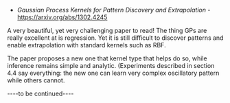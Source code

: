 - *Gaussian Process Kernels for Pattern Discovery and Extrapolation* - https://arxiv.org/abs/1302.4245

A very beautiful, yet very challenging paper to read! The thing GPs are really excellent at is regression. Yet it is still difficult
to discover patterns and enable extrapolation with standard kernels such as RBF.

The paper proposes a new one that kernel type that helps do so, while inference remains simple and analytic. (Experiments described in
section 4.4 say everything: the new one can learn very complex oscillatory pattern while others cannot.


----to be continued----
